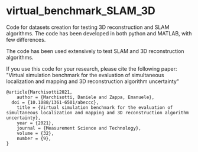 # virtual_benchmark_SLAM_3D
Code for datasets creation for testing 3D reconstruction and SLAM algorithms.
The code has been developed in both python and MATLAB, with few differences.

The code has been used extensively to test SLAM and 3D reconstruction algorithms.

If you use this code for your research, please cite the following paper:
"Virtual simulation benchmark for the evaluation of simultaneous localization and mapping and 3D reconstruction algorithm uncertainty"

```
@article{Marchisotti2021,
	author = {Marchisotti, Daniele and Zappa, Emanuele},
  doi = {10.1088/1361-6501/abeccc},
	title = {Virtual simulation benchmark for the evaluation of simultaneous localization and mapping and 3D reconstruction algorithm uncertainty},
	year = {2021},
	journal = {Measurement Science and Technology},
	volume = {32},
	number = {9},
}
```
